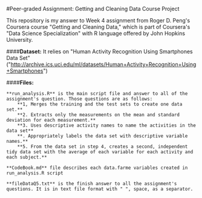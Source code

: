 #Peer-graded Assignment: Getting and Cleaning Data Course Project

This repository is my answer to Week 4 assignment from Roger D. Peng's Coursera course "Getting and Cleaning Data,"
which is part of Coursera's "Data Science Specialization" with R language offered by John Hopkins University.

####**Dataset:**
It relies on "Human Activity Recognition Using Smartphones Data Set" 
("http://archive.ics.uci.edu/ml/datasets/Human+Activity+Recognition+Using+Smartphones")

####**Files:**
	
	**run_analysis.R** is the main script file and answer to all of the assignment's question. Those questions are as follows:
		**1, Merges the training and the test sets to create one data set.**
		**2. Extracts only the measurements on the mean and standard deviation for each measurement.**
		**3. Uses descriptive activity names to name the activities in the data set**
		**. Appropriately labels the data set with descriptive variable names.**
		**5. From the data set in step 4, creates a second, independent tidy data set with the average of each variable for each activity and each subject.**
		
	**CodeBook.md** file describes each data.farme variables created in run_analysis.R script
	
	**fileDataQ5.txt** is the finish answer to all the assignment's questions. It is in text file format with " ", space, as a separator. 
